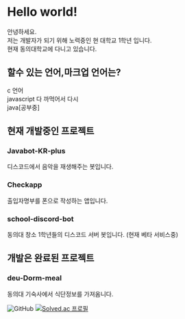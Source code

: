 # Hello world! 

안녕하세요.<br>
저는 개발자가 되기 위해 노력중인 현 대학교 1학년 입니다. <br>
현재 동의대학교에 다니고 있습니다.

## 할수 있는 언어,마크업 언어는?

c 언어<br>
javascript 다 까먹어서 다시<br>
java[공부중]

## 현재 개발중인 프로젝트

### Javabot-KR-plus
디스코드에서 음악을 재생해주는 봇입니다.

### Checkapp
출입자명부를 폰으로 작성하는 앱입니다.

### school-discord-bot
동의대 창소 1학년들의 디스코드 서버 봇입니다.
(현재 베타 서비스중)

## 개발은 완료된 프로젝트

### deu-Dorm-meal
동의대 기숙사에서 식단정보를 가져옴니다.

![GitHub](https://github-readme-stats.vercel.app/api?username=INMD1&show_icons=true)
[![Solved.ac
프로필](http://mazassumnida.wtf/api/generate_badge?boj=lyw5415)](https://solved.ac/lyw5415)
